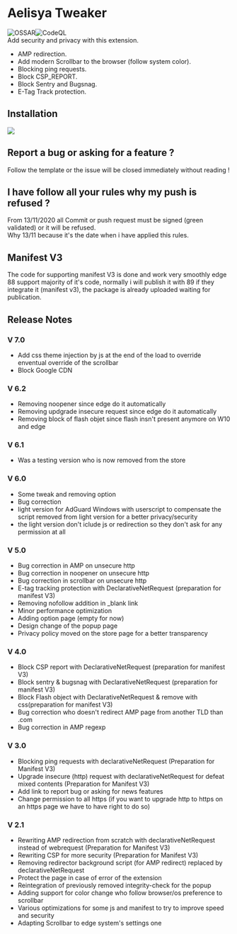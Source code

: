 # Aelisya Tweaker
![OSSAR](https://github.com/macqael/Aelisya-Tweaker/workflows/OSSAR/badge.svg)![CodeQL](https://github.com/macqael/Aelisya-Tweaker/workflows/CodeQL/badge.svg?branch=master)\
Add security and privacy with this extension.

- AMP redirection.
- Add modern Scrollbar to the browser (follow system color).
- Blocking ping requests.
- Block CSP_REPORT.
- Block Sentry and Bugsnag.
- E-Tag Track protection.

## Installation
<a href="https://microsoftedge.microsoft.com/addons/detail/aelisya/ackodolhpbogckmcjkfdcgifhigeghkg"><img src="https://raw.githubusercontent.com/macqael/Aelisya-Tweaker/bd4575c1165645c7216b49e22a0b470c38efebfc/icons/EdgeStore.webp"></img></a>

## Report a bug or asking for a feature ?
Follow the template or the issue will be closed immediately without reading !

## I have follow all your rules why my push is refused ?
From 13/11/2020 all Commit or push request must be signed (green validated) or it will be refused.\
Why 13/11 because it's the date when i have applied this rules.

## Manifest V3
The code for supporting manifest V3 is done and work very smoothly edge 88 support majority of it's code, normally i will publish it with 89 if they integrate it (manifest v3), the package is already uploaded waiting for publication.

## Release Notes

### V 7.0
<ul>
<li>Add css theme injection by js at the end of the load to override enventual override of the scrollbar</li>
<li>Block Google CDN</li>
</ul>

### V 6.2
<ul>
<li>Removing noopener since edge do it automatically</li>
<li>Removing updgrade insecure request since edge do it automatically</li>
<li>Removing block of flash objet since flash insn't present anymore on W10 and edge</li>
</ul>

### V 6.1
<ul>
<li>Was a testing version who is now removed from the store</li>
</ul>

### V 6.0
<ul>
<li>Some tweak and removing option</li>
<li>Bug correction</li>
<li>light version for AdGuard Windows with userscript to compensate the script removed from light version for a better privacy/security</li>
<li>the light version don't iclude js or redirection so they don't ask for any permission at all</li>
</ul>

### V 5.0
<ul>
<li>Bug correction in AMP on unsecure http</li>
<li>Bug correction in noopener on unsecure http</li>
<li>Bug correction in scrollbar on unsecure http</li>
<li>E-tag tracking protection with DeclarativeNetRequest (preparation for manifest V3)</li>
<li>Removing nofollow addition in _blank link</li>
<li>Minor performance optimization</li>
<li>Adding option page (empty for now)</li>
<li>Design change of the popup page</li>
<li>Privacy policy moved on the store page for a better transparency</li>
</ul>

### V 4.0
<ul>
<li>Block CSP report with DeclarativeNetRequest (preparation for manifest V3)</li>
<li>Block sentry & bugsnag with DeclarativeNetRequest (preparation for manifest V3)</li>
<li>Block Flash object with DeclarativeNetRequest & remove with css(preparation for manifest V3)</li>
<li>Bug correction who doesn't redirect AMP page from another TLD than .com</li>
<li>Bug correction in AMP regexp</li>
</ul>

### V 3.0
<ul>
<li>Blocking ping requests with declarativeNetRequest (Preparation for Manifest V3)</li>
<li>Upgrade insecure (http) request with declarativeNetRequest for defeat mixed contents (Preparation for Manifest V3)</li>
<li>Add link to report bug or asking for news features</li>
<li>Change permission to all https (if you want to upgrade http to https on an https page we have to have right to do so)</li>
</ul>

### V 2.1
<ul>
<li>Rewriting AMP redirection from scratch with declarativeNetRequest instead of webrequest (Preparation for Manifest V3)</li>
<li>Rewriting CSP for more security (Preparation for Manifest V3)</li>
<li>Removing redirector background script (for AMP redirect) replaced by declarativeNetRequest</li>
<li>Protect the page in case of error of the extension</li>
<li>Reintegration of previously removed integrity-check for the popup</li>
<li>Adding support for color change who follow browser/os preference to scrollbar</li>
<li>Various optimizations for some js and manifest to try to improve speed and security</li>
<li>Adapting Scrollbar to edge system's settings one</li>
</ul>

